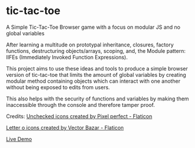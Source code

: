 # tic-tac-toe
A Simple Tic-Tac-Toe Browser game with a focus on modular JS and no global variables

After learning a multitude on prototypal inheritance, closures,
factory functions, destructuring objects/arrays, scoping, and, 
the Module pattern: IIFEs (Immediately Invoked Function Expressions).

This project aims to use these ideas and tools to produce
a simple browser version of tic-tac-toe that limits the
amount of global variables by creating modular method 
containing objects which can interact with one another
without being exposed to edits from users.

This also helps with the security of functions and variables
by making them inaccessible through the console and therefore
tamper proof.

Credits: 
<a href="https://www.flaticon.com/free-icons/unchecked" title="unchecked icons">Unchecked icons created by Pixel perfect - Flaticon</a>

<a href="https://www.flaticon.com/free-icons/letter-o" title="letter o icons">Letter o icons created by Vector Bazar - Flaticon</a>

<a href="https://arminas-bartkus.github.io/tic-tac-toe" target = "_blank" rel="noopener noreferrer">Live Demo</a>